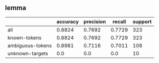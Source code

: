 
## lemma

|                  | accuracy | precision | recall | support |
|------------------|----------|-----------|--------|---------|
| all              | 0.8824   | 0.7692    | 0.7729 | 323     |
| known-tokens     | 0.8824   | 0.7692    | 0.7729 | 323     |
| ambiguous-tokens | 0.8981   | 0.7116    | 0.7011 | 108     |
| unknown-targets  | 0.0      | 0.0       | 0.0    | 10      |


